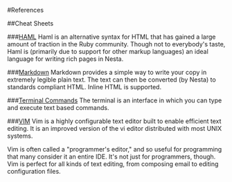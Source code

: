 #References

##Cheat Sheets

###[HAML][haml]
Haml is an alternative syntax for HTML that has gained a large amount of traction in the Ruby community. Though not to everybody's taste, Haml is (primarily due to support for other markup languages) an ideal language for writing rich pages in Nesta.

###[Markdown][markdown]
Markdown provides a simple way to write your copy in extremely legible plain text. The text can then be converted (by Nesta) to standards compliant HTML. Inline HTML is supported.

###[Terminal Commands][terminal]
The terminal is an interface in which you can type and execute text based commands.

###[VIM][vim]
Vim is a highly configurable text editor built to enable efficient text editing. It is an improved version of the vi editor distributed with most UNIX systems.

Vim is often called a "programmer's editor," and so useful for programming that many consider it an entire IDE. It's not just for programmers, though. Vim is perfect for all kinds of text editing, from composing email to editing configuration files.

[haml]: http://thestandardlibrarians.herokuapp.com/refences/haml.html
[markdown]: http://thestandardlibrarians.herokuapp.com/refences/markdown.html
[terminal]: http://files.fosswire.com/2007/08/fwunixref.pdf
[vim]: http://thestandardlibrarians.herokuapp.com/refences/vim.html

